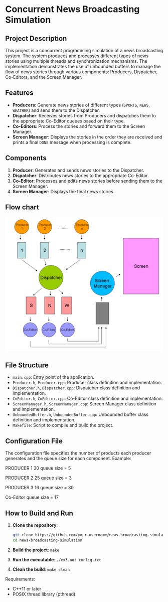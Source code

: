 # Concurrent News Broadcasting Simulation

## Project Description

This project is a concurrent programming simulation of a news broadcasting system. The system produces and processes different types of news stories using multiple threads and synchronization mechanisms. The implementation demonstrates the use of unbounded buffers to manage the flow of news stories through various components: Producers, Dispatcher, Co-Editors, and the Screen Manager.

## Features

- **Producers**: Generate news stories of different types (`SPORTS`, `NEWS`, `WEATHER`) and send them to the Dispatcher.
- **Dispatcher**: Receives stories from Producers and dispatches them to the appropriate Co-Editor queues based on their type.
- **Co-Editors**: Process the stories and forward them to the Screen Manager.
- **Screen Manager**: Displays the stories in the order they are received and prints a final `DONE` message when processing is complete.

## Components

1. **Producer**: Generates and sends news stories to the Dispatcher.
2. **Dispatcher**: Distributes news stories to the appropriate Co-Editor.
3. **Co-Editor**: Processes and edits news stories before sending them to the Screen Manager.
4. **Screen Manager**: Displays the final news stories.

## Flow chart
![alt text](https://github.com/OCDev1/Concurrent-Programming-and-Thread-Synchronization-Project/blob/main/flow.png)

## File Structure

- `main.cpp`: Entry point of the application.
- `Producer.h`, `Producer.cpp`: Producer class definition and implementation.
- `Dispatcher.h`, `Dispatcher.cpp`: Dispatcher class definition and implementation.
- `CoEditor.h`, `CoEditor.cpp`: Co-Editor class definition and implementation.
- `ScreenManager.h`, `ScreenManager.cpp`: Screen Manager class definition and implementation.
- `UnboundedBuffer.h`, `UnboundedBuffer.cpp`: Unbounded buffer class definition and implementation.
- `Makefile`: Script to compile and build the project.

## Configuration File

The configuration file specifies the number of products each producer generates and the queue size for each component. Example:

PRODUCER 1
30
queue size = 5

PRODUCER 2
25
queue size = 3

PRODUCER 3
16
queue size = 30

Co-Editor queue size = 17


## How to Build and Run

1. **Clone the repository**:
   ```sh
   git clone https://github.com/your-username/news-broadcasting-simulation.git
   cd news-broadcasting-simulation
2. **Build the project**:
   `make`
3. **Run the executable**:
   `./ex3.out config.txt`

4. **Clean the build**:
   `make clean`

Requirements:
- C++11 or later
- POSIX thread library (pthread)
